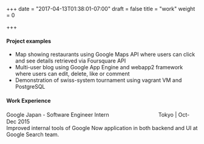+++
date = "2017-04-13T01:38:01-07:00"
draft = false
title = "work"
weight = 0

+++


#### Project examples
* Map showing restaurants using Google Maps API where users can click and see details retrieved via Foursquare API  
* Multi-user blog using Google App Engine and webapp2 framework where users can edit, delete, like or comment  
* Demonstration of swiss-system tournament using vagrant VM and PostgreSQL  

#### Work Experience
Google Japan - Software Engineer Intern　　　　　　　　　
Tokyo | Oct-Dec 2015  
Improved internal tools of Google Now application in both backend and UI at Google Search team.
